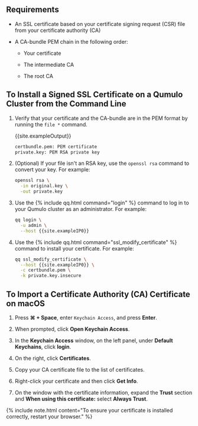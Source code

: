 ## Requirements

* An SSL certificate based on your certificate signing request (CSR) file from your certificate authority (CA)

* A CA-bundle PEM chain in the following order:

  * Your certificate

  * The intermediate CA

  * The root CA

## To Install a Signed SSL Certificate on a Qumulo Cluster from the Command Line

1. Verify that your certificate and the CA-bundle are in the PEM format by running the `file *` command.

   {{site.exampleOutput}}

   ```bash
   certbundle.pem: PEM certificate
   private.key: PEM RSA private key
   ```

1. (Optional) If your file isn't an RSA key, use the `openssl rsa` command to convert your key. For example:

   ```bash
   openssl rsa \
     -in original.key \
     -out private.key
   ```

1. Use the {% include qq.html command="login" %} command to log in to your Qumulo cluster as an administrator. For example:

   ```bash
   qq login \
     -u admin \
     --host {{site.exampleIP0}}
   ```

1. Use the {% include qq.html command="ssl_modify_certificate" %} command to install your certificate. For example:

   ```bash
   qq ssl_modify_certificate \
     --host {{site.exampleIP0}} \
     -c certbundle.pem \
     -k private.key.insecure
   ```

## To Import a Certificate Authority (CA) Certificate on macOS

1. Press **&#8984; + Space**, enter `Keychain Access`, and press **Enter**.

1. When prompted, click **Open Keychain Access**.

1. In the **Keychain Access** window, on the left panel, under **Default Keychains**, click **login**.

1. On the right, click **Certificates**.

1. Copy your CA certificate file to the list of certificates.

1. Right-click your certificate and then click **Get Info**.

1. On the window with the certificate information, expand the **Trust** section and **When using this certificate:** select **Always Trust**.

{% include note.html content="To ensure your certificate is installed correctly, restart your browser." %}
